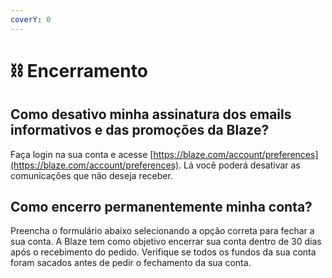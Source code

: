 ```yaml
---
coverY: 0
---
```


# ⛓ Encerramento

## Como desativo minha assinatura dos emails informativos e das promoções da Blaze?

Faça login na sua conta e acesse [https://blaze.com/account/preferences](https://blaze.com/account/preferences). Lá você poderá desativar as comunicações que não deseja receber.

## Como encerro permanentemente minha conta?

Preencha o formulário abaixo selecionando a opção correta para fechar a sua conta. A Blaze tem como objetivo encerrar sua conta dentro de 30 dias após o recebimento do pedido. Verifique se todos os fundos da sua conta foram sacados antes de pedir o fechamento da sua conta.
